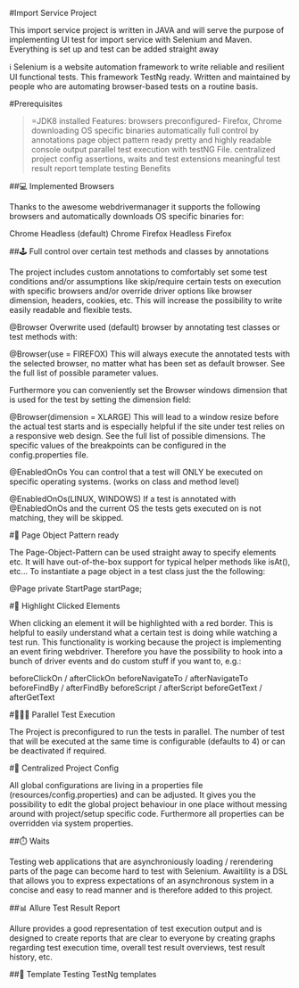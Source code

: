 #Import Service Project

This import service project is written in JAVA and will serve the purpose of implementing UI test for import service with Selenium and Maven. Everything is set up and test can be added straight away 

ℹ️ Selenium is a website automation framework  to write reliable and resilient UI functional tests. This framework TestNg ready. Written and maintained by people who are automating browser-based tests on a routine basis.


#Prerequisites
>=JDK8 installed
Features:
browsers preconfigured- Firefox, Chrome
downloading OS specific binaries automatically
full control by annotations
page object pattern ready
pretty and highly readable console output
parallel test execution with testNG File.
centralized project config
assertions, waits and test extensions
meaningful test result report
template testing
Benefits


##💻 Implemented Browsers

Thanks to the awesome webdrivermanager it supports the following browsers and automatically downloads OS specific binaries for:

Chrome Headless (default) 
Chrome 
Firefox Headless 
Firefox 

##🕹️ Full control over certain test methods and classes by annotations

The project includes custom annotations to comfortably set some test conditions and/or assumptions like skip/require certain tests on execution with specific browsers and/or override driver options like browser dimension, headers, cookies, etc. This will increase the possibility to write easily readable and flexible tests.

@Browser
Overwrite used (default) browser by annotating test classes or test methods with:

@Browser(use = FIREFOX)
This will always execute the annotated tests with the selected browser, no matter what has been set as default browser. See the full list of possible parameter values.

Furthermore you can conveniently set the Browser windows dimension that is used for the test by setting the dimension field:

@Browser(dimension = XLARGE)
This will lead to a window resize before the actual test starts and is especially helpful if the site under test relies on a responsive web design. See the full list of possible dimensions. The specific values of the breakpoints can be configured in the config.properties file.

@EnabledOnOs
You can control that a test will ONLY be executed on specific operating systems. (works on class and method level)

@EnabledOnOs(LINUX, WINDOWS)
If a test is annotated with @EnabledOnOs and the current OS the tests gets executed on is not matching, they will be skipped.


#📜 Page Object Pattern ready

The Page-Object-Pattern can be used straight away to specify elements etc. It will have out-of-the-box support for typical helper methods like isAt(), etc... To instantiate a page object in a test class just the the following:

@Page
private StartPage startPage;

#📍 Highlight Clicked Elements

When clicking an element it will be highlighted with a red border. This is helpful to easily understand what a certain test is doing while watching a test run. This functionality is working because the project is implementing an event firing webdriver. Therefore you have the possibility to hook into a bunch of driver events and do custom stuff if you want to, e.g.:

beforeClickOn / afterClickOn
beforeNavigateTo / afterNavigateTo
beforeFindBy / afterFindBy
beforeScript / afterScript
beforeGetText / afterGetText


#‍👩‍👦‍👦 Parallel Test Execution

The Project is preconfigured to run the tests in parallel. The number of test that will be executed at the same time is configurable (defaults to 4) or can be deactivated if required.

#🎯 Centralized Project Config

All global configurations are living in a properties file (resources/config.properties) and can be adjusted. It gives you the possibility to edit the global project behaviour in one place without messing around with project/setup specific code. Furthermore all properties can be overridden via system properties.


##⏱️ Waits

Testing web applications that are asynchroniously loading / rerendering parts of the page can become hard to test with Selenium. Awaitility is a DSL that allows you to express expectations of an asynchronous system in a concise and easy to read manner and is therefore added to this project.

##📊 Allure Test Result Report

Allure provides a good representation of test execution output and is designed to create reports that are clear to everyone by creating graphs regarding test execution time, overall test result overviews, test result history, etc.

##🚀 Template Testing
TestNg templates
